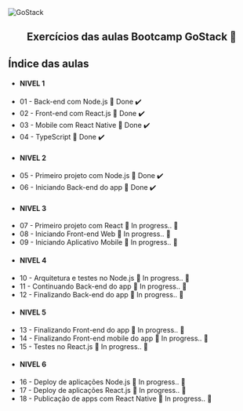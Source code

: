 <img alt="GoStack" src="https://storage.googleapis.com/golden-wind/bootcamp-gostack/header-desafios.png" />

<h2 align="center">
  Exercícios das aulas Bootcamp GoStack 🚀
</h2>

## Índice das aulas

-  #### NIVEL 1
-  01 - Back-end com Node.js 🚀 Done :heavy_check_mark:
-  02 - Front-end com React.js 🚀 Done :heavy_check_mark:
-  03 - Mobile com React Native 🚀 Done :heavy_check_mark:
-  04 - TypeScript 🚀 Done :heavy_check_mark:
-  #### NIVEL 2
-  05 - Primeiro projeto com Node.js 🚀 Done :heavy_check_mark:
-  06 - Iniciando Back-end do app 🚀 Done :heavy_check_mark:
-  #### NIVEL 3
-  07 - Primeiro projeto com React :construction: In progress.. :construction:
-  08 - Iniciando Front-end Web :construction: In progress.. :construction:
-  09 - Iniciando Aplicativo Mobile :construction: In progress.. :construction:
-  #### NIVEL 4
-  10 - Arquitetura e testes no Node.js :construction: In progress.. :construction:
-  11 - Continuando Back-end do app :construction: In progress.. :construction:
-  12 - Finalizando Back-end do app :construction: In progress.. :construction:
-  #### NIVEL 5
-  13 - Finalizando Front-end do app :construction: In progress.. :construction:
-  14 - Finalizando Front-end mobile do app :construction: In progress.. :construction:
-  15 - Testes no React.js :construction: In progress.. :construction:
-  #### NIVEL 6
-  16 - Deploy de aplicações Node.js :construction: In progress.. :construction:
-  17 - Deploy de aplicações React.js :construction: In progress.. :construction:
-  18 - Publicação de apps com React Native :construction: In progress.. :construction:
